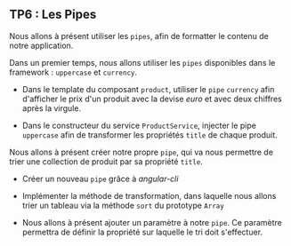 ## TP6 : Les Pipes

Nous allons à présent utiliser les `pipes`, afin de formatter le contenu de notre application.

Dans un premier temps, nous allons utiliser les `pipes` disponibles dans le framework : `uppercase` et `currency`.

- Dans le template du composant `product`, utiliser le `pipe` `currency` afin d'afficher le prix d'un produit avec la devise *euro* et avec deux chiffres après la virgule.

- Dans le constructeur du service `ProductService`, injecter le pipe `uppercase` afin de transformer les propriétés `title` de chaque produit.

Nous allons à présent créer notre propre `pipe`, qui va nous permettre de trier une collection de produit par sa propriété `title`.

- Créer un nouveau `pipe` grâce à *angular-cli*

- Implémenter la méthode de transformation, dans laquelle nous allons trier un tableau via la méthode `sort` du prototype `Array`

- Nous allons à présent ajouter un paramètre à notre `pipe`. Ce paramètre permettra de définir la propriété sur laquelle le tri doit s'effectuer.
